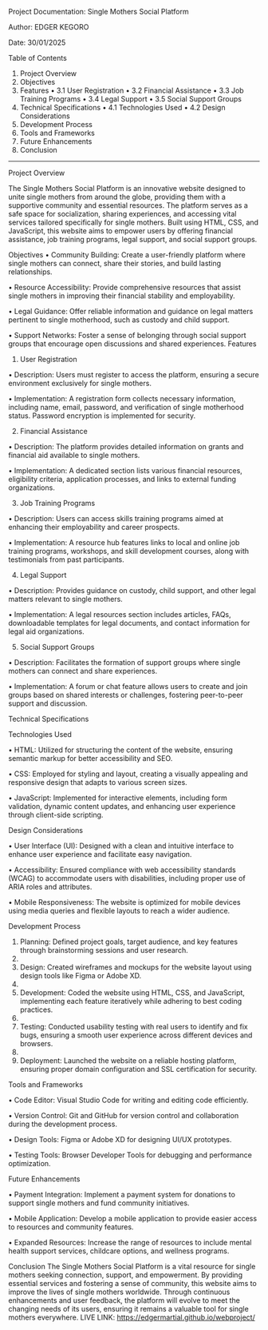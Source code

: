 Project Documentation: Single Mothers Social Platform

Author: EDGER KEGORO

Date: 30/01/2025

Table of Contents

1.	Project Overview
2.	Objectives
3.	Features
•	3.1 User Registration
•	3.2 Financial Assistance
•	3.3 Job Training Programs
•	3.4 Legal Support
•	3.5 Social Support Groups
4.	Technical Specifications
•	4.1 Technologies Used
•	4.2 Design Considerations
5.	Development Process
6.	Tools and Frameworks
7.	Future Enhancements
8.	Conclusion
________________________________________

Project Overview

The Single Mothers Social Platform is an innovative website designed to unite single mothers from around the globe, providing them with a supportive community and essential resources. The platform serves as a safe space for socialization, sharing experiences, and accessing vital services tailored specifically for single mothers. 
Built using HTML, CSS, and JavaScript, this website aims to empower users by offering financial assistance, job training programs, legal support, and social support groups.

Objectives
•	Community Building: Create a user-friendly platform where single mothers can connect, share their stories, and build lasting relationships.

•	Resource Accessibility: Provide comprehensive resources that assist single mothers in improving their financial stability and employability.

•	Legal Guidance: Offer reliable information and guidance on legal matters pertinent to single motherhood, such as custody and child support.

•	Support Networks: Foster a sense of belonging through social support groups that encourage open discussions and shared experiences.
Features

1.	User Registration

•	Description: Users must register to access the platform, ensuring a secure environment exclusively for single mothers.

•	Implementation: A registration form collects necessary information, including name, email, password, and verification of single motherhood status. Password encryption is implemented for security.

2. Financial Assistance

•	Description: The platform provides detailed information on grants and financial aid available to single mothers.

•	Implementation: A dedicated section lists various financial resources, eligibility criteria, application processes, and links to external funding organizations.

3. Job Training Programs

•	Description: Users can access skills training programs aimed at enhancing their employability and career prospects.

•	Implementation: A resource hub features links to local and online job training programs, workshops, and skill development courses, along with testimonials from past participants.

4. Legal Support

•	Description: Provides guidance on custody, child support, and other legal matters relevant to single mothers.

•	Implementation: A legal resources section includes articles, FAQs, downloadable templates for legal documents, and contact information for legal aid organizations.

5. Social Support Groups

•	Description: Facilitates the formation of support groups where single mothers can connect and share experiences.

•	Implementation: A forum or chat feature allows users to create and join groups based on shared interests or challenges, fostering peer-to-peer support and discussion.

Technical Specifications

Technologies Used

•	HTML: Utilized for structuring the content of the website, ensuring semantic markup for better accessibility and SEO.

•	CSS: Employed for styling and layout, creating a visually appealing and responsive design that adapts to various screen sizes.

•	JavaScript: Implemented for interactive elements, including form validation, dynamic content updates, and enhancing user experience through client-side scripting.

Design Considerations

•	User Interface (UI): Designed with a clean and intuitive interface to enhance user experience and facilitate easy navigation.

•	Accessibility: Ensured compliance with web accessibility standards (WCAG) to accommodate users with disabilities, including proper use of ARIA roles and attributes.

•	Mobile Responsiveness: The website is optimized for mobile devices using media queries and flexible layouts to reach a wider audience.

Development Process

1.	Planning: Defined project goals, target audience, and key features through brainstorming sessions and user research.
2.	
3.	Design: Created wireframes and mockups for the website layout using design tools like Figma or Adobe XD.
4.	
5.	Development: Coded the website using HTML, CSS, and JavaScript, implementing each feature iteratively while adhering to best coding practices.
6.	
7.	Testing: Conducted usability testing with real users to identify and fix bugs, ensuring a smooth user experience across different devices and browsers.
8.	
9.	Deployment: Launched the website on a reliable hosting platform, ensuring proper domain configuration and SSL certification for security.
    
Tools and Frameworks

•	Code Editor: Visual Studio Code for writing and editing code efficiently.

•	Version Control: Git and GitHub for version control and collaboration during the development process.

•	Design Tools: Figma or Adobe XD for designing UI/UX prototypes.

•	Testing Tools: Browser Developer Tools for debugging and performance optimization.

Future Enhancements

•	Payment Integration: Implement a payment system for donations to support single mothers and fund community initiatives.

•	Mobile Application: Develop a mobile application to provide easier access to resources and community features.

•	Expanded Resources: Increase the range of resources to include mental health support services, childcare options, and wellness programs.

Conclusion
The Single Mothers Social Platform is a vital resource for single mothers seeking connection, support, and empowerment. By providing essential services and fostering a sense of community, this website aims to improve the lives of single mothers worldwide. Through continuous enhancements and user feedback, the platform will evolve to meet the changing needs of its users, ensuring it remains a valuable tool for single mothers everywhere.
LIVE LINK: https://edgermartial.github.io/webproject/

